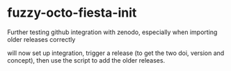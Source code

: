 # fuzzy-octo-fiesta-init

Further testing github integration with zenodo, especially when importing older releases correctly

will now set up integration, trigger a release (to get the two doi, version and concept), then use the script to add the older releases. 
